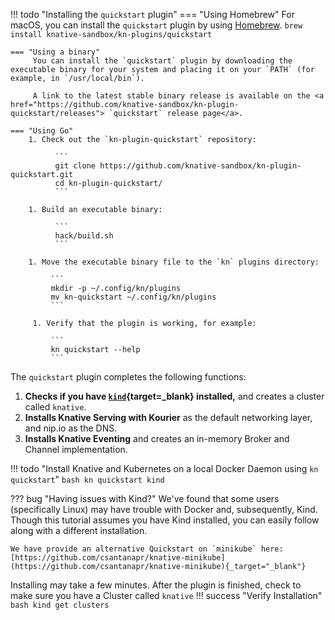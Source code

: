 !!! todo "Installing the `quickstart` plugin"
    === "Using Homebrew"
        For macOS, you can install the `quickstart` plugin by using <a href="https://brew.sh" target="_blank">Homebrew</a>.
            ```
            brew install knative-sandbox/kn-plugins/quickstart
            ```

    === "Using a binary"
         You can install the `quickstart` plugin by downloading the executable binary for your system and placing it on your `PATH` (for example, in `/usr/local/bin`).

         A link to the latest stable binary release is available on the <a href="https://github.com/knative-sandbox/kn-plugin-quickstart/releases"> `quickstart` release page</a>.

    === "Using Go"
        1. Check out the `kn-plugin-quickstart` repository:

              ```
              git clone https://github.com/knative-sandbox/kn-plugin-quickstart.git
              cd kn-plugin-quickstart/
              ```

        1. Build an executable binary:

              ```
              hack/build.sh
              ```

        1. Move the executable binary file to the `kn` plugins directory:

             ```
             mkdir -p ~/.config/kn/plugins
             mv kn-quickstart ~/.config/kn/plugins
             ```

         1. Verify that the plugin is working, for example:

             ```
             kn quickstart --help
             ```

The `quickstart` plugin completes the following functions:

1. **Checks if you have [`kind`](https://kind.sigs.k8s.io/docs/user/quick-start){target=_blank} installed,** and creates a cluster called `knative`.
1. **Installs Knative Serving with Kourier** as the default networking layer, and nip.io as the DNS.
1. **Installs Knative Eventing** and creates an in-memory Broker and Channel implementation.

!!! todo "Install Knative and Kubernetes on a local Docker Daemon using `kn quickstart`"
    ```bash
    kn quickstart kind
    ```

??? bug "Having issues with Kind?"
    We've found that some users (specifically Linux) may have trouble with Docker and, subsequently, Kind. Though this tutorial assumes you have Kind installed, you can easily follow along with a different installation.

    We have provide an alternative Quickstart on `minikube` here: [https://github.com/csantanapr/knative-minikube](https://github.com/csantanapr/knative-minikube){_target="_blank"}

Installing may take a few minutes. After the plugin is finished, check to make sure you have a Cluster called `knative`
!!! success "Verify Installation"
    ```bash
    kind get clusters
    ```
